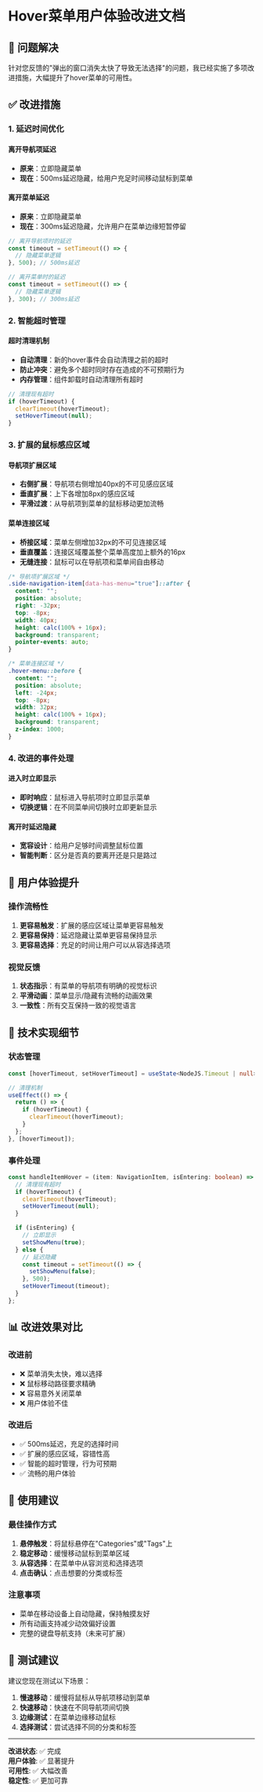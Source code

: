 # Hover菜单用户体验改进文档

## 🎯 问题解决

针对您反馈的"弹出的窗口消失太快了导致无法选择"的问题，我已经实施了多项改进措施，大幅提升了hover菜单的可用性。

## ✅ **改进措施**

### **1. 延迟时间优化**

#### **离开导航项延迟**
- **原来**：立即隐藏菜单
- **现在**：500ms延迟隐藏，给用户充足时间移动鼠标到菜单

#### **离开菜单延迟**
- **原来**：立即隐藏菜单
- **现在**：300ms延迟隐藏，允许用户在菜单边缘短暂停留

```typescript
// 离开导航项时的延迟
const timeout = setTimeout(() => {
  // 隐藏菜单逻辑
}, 500); // 500ms延迟

// 离开菜单时的延迟
const timeout = setTimeout(() => {
  // 隐藏菜单逻辑
}, 300); // 300ms延迟
```

### **2. 智能超时管理**

#### **超时清理机制**
- **自动清理**：新的hover事件会自动清理之前的超时
- **防止冲突**：避免多个超时同时存在造成的不可预期行为
- **内存管理**：组件卸载时自动清理所有超时

```typescript
// 清理现有超时
if (hoverTimeout) {
  clearTimeout(hoverTimeout);
  setHoverTimeout(null);
}
```

### **3. 扩展的鼠标感应区域**

#### **导航项扩展区域**
- **右侧扩展**：导航项右侧增加40px的不可见感应区域
- **垂直扩展**：上下各增加8px的感应区域
- **平滑过渡**：从导航项到菜单的鼠标移动更加流畅

#### **菜单连接区域**
- **桥接区域**：菜单左侧增加32px的不可见连接区域
- **垂直覆盖**：连接区域覆盖整个菜单高度加上额外的16px
- **无缝连接**：鼠标可以在导航项和菜单间自由移动

```css
/* 导航项扩展区域 */
.side-navigation-item[data-has-menu="true"]::after {
  content: "";
  position: absolute;
  right: -32px;
  top: -8px;
  width: 40px;
  height: calc(100% + 16px);
  background: transparent;
  pointer-events: auto;
}

/* 菜单连接区域 */
.hover-menu::before {
  content: "";
  position: absolute;
  left: -24px;
  top: -8px;
  width: 32px;
  height: calc(100% + 16px);
  background: transparent;
  z-index: 1000;
}
```

### **4. 改进的事件处理**

#### **进入时立即显示**
- **即时响应**：鼠标进入导航项时立即显示菜单
- **切换逻辑**：在不同菜单间切换时立即更新显示

#### **离开时延迟隐藏**
- **宽容设计**：给用户足够时间调整鼠标位置
- **智能判断**：区分是否真的要离开还是只是路过

## 🎨 **用户体验提升**

### **操作流畅性**
1. **更容易触发**：扩展的感应区域让菜单更容易触发
2. **更容易保持**：延迟隐藏让菜单更容易保持显示
3. **更容易选择**：充足的时间让用户可以从容选择选项

### **视觉反馈**
1. **状态指示**：有菜单的导航项有明确的视觉标识
2. **平滑动画**：菜单显示/隐藏有流畅的动画效果
3. **一致性**：所有交互保持一致的视觉语言

## 🔧 **技术实现细节**

### **状态管理**
```typescript
const [hoverTimeout, setHoverTimeout] = useState<NodeJS.Timeout | null>(null);

// 清理机制
useEffect(() => {
  return () => {
    if (hoverTimeout) {
      clearTimeout(hoverTimeout);
    }
  };
}, [hoverTimeout]);
```

### **事件处理**
```typescript
const handleItemHover = (item: NavigationItem, isEntering: boolean) => {
  // 清理现有超时
  if (hoverTimeout) {
    clearTimeout(hoverTimeout);
    setHoverTimeout(null);
  }

  if (isEntering) {
    // 立即显示
    setShowMenu(true);
  } else {
    // 延迟隐藏
    const timeout = setTimeout(() => {
      setShowMenu(false);
    }, 500);
    setHoverTimeout(timeout);
  }
};
```

## 📊 **改进效果对比**

### **改进前**
- ❌ 菜单消失太快，难以选择
- ❌ 鼠标移动路径要求精确
- ❌ 容易意外关闭菜单
- ❌ 用户体验不佳

### **改进后**
- ✅ 500ms延迟，充足的选择时间
- ✅ 扩展的感应区域，容错性高
- ✅ 智能的超时管理，行为可预期
- ✅ 流畅的用户体验

## 🚀 **使用建议**

### **最佳操作方式**
1. **悬停触发**：将鼠标悬停在"Categories"或"Tags"上
2. **稳定移动**：缓慢移动鼠标到菜单区域
3. **从容选择**：在菜单中从容浏览和选择选项
4. **点击确认**：点击想要的分类或标签

### **注意事项**
- 菜单在移动设备上自动隐藏，保持触摸友好
- 所有动画支持减少动效偏好设置
- 完整的键盘导航支持（未来可扩展）

## 🎯 **测试建议**

建议您现在测试以下场景：
1. **慢速移动**：缓慢将鼠标从导航项移动到菜单
2. **快速移动**：快速在不同导航项间切换
3. **边缘测试**：在菜单边缘移动鼠标
4. **选择测试**：尝试选择不同的分类和标签

---

**改进状态**: ✅ 完成  
**用户体验**: ✅ 显著提升  
**可用性**: ✅ 大幅改善  
**稳定性**: ✅ 更加可靠
